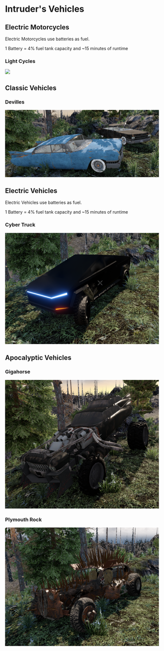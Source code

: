 # Intruder's Vehicles
## Electric Motorcycles
Electric Motorcycles use batteries as fuel.

1 Battery = 4% fuel tank capacity and ~15 minutes of runtime
### Light Cycles
![](https://github.com/gitIntruder/intrudersVehicles/blob/master/Images/Light%20Cycles.png?raw=true)
## Classic Vehicles
### Devilles
![](https://github.com/gitIntruder/intrudersVehicles/blob/master/Images/Devilles.png?raw=true)
## Electric Vehicles
Electric Vehicles use batteries as fuel.

1 Battery = 4% fuel tank capacity and ~15 minutes of runtime
### Cyber Truck
![](https://github.com/gitIntruder/intrudersVehicles/blob/master/Images/Cyber%20Truck.png?raw=true)
## Apocalyptic Vehicles
### Gigahorse
![](https://github.com/gitIntruder/intrudersVehicles/blob/master/Images/Gigahorse.png?raw=true)
### Plymouth Rock
![](https://github.com/gitIntruder/intrudersVehicles/blob/master/Images/Plymouth%20Rock.png?raw=true)